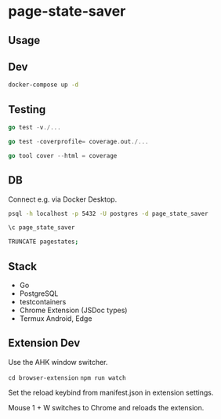 # page-state-saver

## Usage

## Dev

```bash
docker-compose up -d
```

## Testing

```go
go test -v./...

go test -coverprofile= coverage.out./...

go tool cover --html = coverage
```

## DB

Connect e.g. via Docker Desktop.

```bash
psql -h localhost -p 5432 -U postgres -d page_state_saver

\c page_state_saver

TRUNCATE pagestates;
```

## Stack

- Go
- PostgreSQL
- testcontainers
- Chrome Extension (JSDoc types)
- Termux Android, Edge

## Extension Dev

Use the AHK window switcher.

`cd browser-extension`
`npm run watch`

Set the reload keybind from manifest.json in extension settings.

Mouse 1 + W switches to Chrome and reloads the extension.